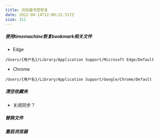 ```yaml
---
title: 浏览器书签恢复
date: 2022-04-14T12:00:22.517Z
size: 311
---
```

##### 使用timemachine恢复bookmark相关文件

- Edge

```
/Users/{用户名}/Library/Application Support/Microsoft Edge/Default
```

- Chrome

```
/Users/{用户名}/Library/Application Support/Google/Chrome/Default
```

##### 清空收藏夹

- 关闭同步？

##### 替换文件

##### 重启浏览器


